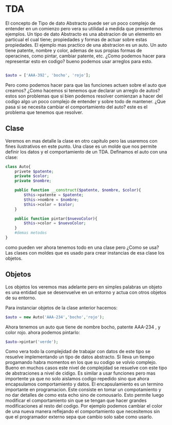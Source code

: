 # TDA

El concepto de Tipo de dato Abstracto puede ser un poco complejo de entender en un comienzo pero vera su utilidad a medida que presentemos ejemplos. Un tipo de dato Abstracto es una abstracion de un elemento en particual el cual tiene; propiedades y formas de actuar sobre estas propiedades. El ejemplo mas practico de una abstracion es un auto. Un auto tiene patente, nombre y color, ademas de sus propias formas de operacines, como pintar, cambiar patente, etc.
¿Como podemos hacer para representar esto en codigo? bueno podemos usar arreglos para esto.

```php

$auto = ['AAA-392', 'bocho', 'rojo'];

```

Pero como podemos hacer para que las funciones actuen sobre el auto que creamos? ¿Como hacemos si tenemos que declarar un arreglo de autos? estos son problemas que si bien podemos resolver comienzan a hacer del codigo algo un poco complejo de entender y sobre todo de mantener. ¿Que pasa si se necesita cambiar el comportamiento del auto? este es el problema que tenemos que resolver.

## Clase
Veremos en mas detalle la clase en otro capitulo pero las usaremos con fines ilustrativos en este punto. Una clase es un molde que nos permite definir los datos y el comportamiento de un TDA. Definamos el auto con una clase:

```php
class Auto{
	privete $patente;
	private $color;
	private $nombre;

	public function __construct($patente, $nombre, $color){
		$this->patente = $patente;
		$this->nombre = $nombre;
		$this->color = $color;
	}

	public function pintar($nuevoColor){
		$this->color = $nuevoColor;
	}
	#demas metodos
}
```
como pueden ver ahora tenemos todo en una clase pero ¿Como se usa? Las clases con moldes que es usado para crear instancias de esa clase los objetos.

## Objetos
Los objetos los veremos mas adelante pero en simples palabras un objeto es una entidad que se desenvuelve en un entorno y actua con otros objetos de su entorno.

Para instanciar objetos de la clase anterior hacemos:

```php 
$auto = new Auto('AAA-234','bocho','rojo');
```

Ahora tenemos un auto que tiene de nombre bocho, patente AAA-234 , y color rojo. ahora podemos pintarlo:
```php 
$auto->pintar('verde');
```

Como vera todo la complejidad de trabajar con datos de este tipo se resuelve implementando un tipo de datos abstracto. Si lleva un tiempo progamando habra momentos en los que su codigo se volvio complejo. Bueno en muchos casos este nivel de complejidad se resuelve con este tipo de abstraciones a nivel de cidigo. Es similar a usar funciones pero mas importente ya que no solo aislamos codigo repedido sino que ahora encapsulamos comportamiento y datos.
El encapsulamiento es un termino importante en programacion. Este consiste en tomar un compotamiento y no dar detalles de como esta echo sino de comousarlo. Esto permite luego modificar el comportamiento sin que se tengan que hacer grandes modificaciones al resto del codigo.
Por ejemplo podemos cambiar el color de una nueva manera reflejando el comportamiento que necesitemos sin que el programador externo sepa que cambio solo sabe como usarlo.


